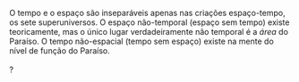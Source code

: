 ﻿O tempo e o espaço são inseparáveis apenas nas criações espaço-tempo, os sete superuniversos. O espaço não-temporal (espaço sem tempo) existe teoricamente, mas o único lugar verdadeiramente não temporal é a <I>área</I> do Paraíso. O tempo não-espacial (tempo sem espaço) existe na mente do nível de função do Paraíso.<BR><BR>?